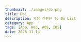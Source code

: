 ```yaml
---
thumbnail: ./images/do.png
title: Do!
description: 가장 간편한 To Do List
category: App
tags: [App, Web, AOS, IOS]
date: 2023-11-14
---
```

